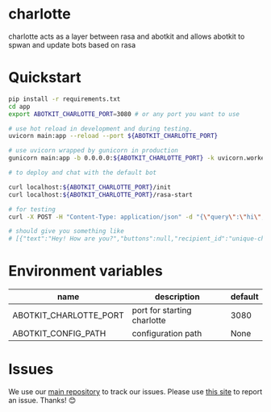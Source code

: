 # charlotte
charlotte acts as a layer between rasa and abotkit and allows abotkit to spwan and update bots based on rasa

# Quickstart

```zsh
pip install -r requirements.txt
cd app
export ABOTKIT_CHARLOTTE_PORT=3080 # or any port you want to use

# use hot reload in development and during testing.
uvicorn main:app --reload --port ${ABOTKIT_CHARLOTTE_PORT}

# use uvicorn wrapped by gunicorn in production
gunicorn main:app -b 0.0.0.0:${ABOTKIT_CHARLOTTE_PORT} -k uvicorn.workers.UvicornWorker --timeout 120 --workers=1 --log-level DEBUG

# to deploy and chat with the default bot

curl localhost:${ABOTKIT_CHARLOTTE_PORT}/init
curl localhost:${ABOTKIT_CHARLOTTE_PORT}/rasa-start

# for testing
curl -X POST -H "Content-Type: application/json" -d "{\"query\":\"hi\", \"identifier\":\"unique-char-id\"}" localhost:${ABOTKIT_CHARLOTTE_PORT}/handle       

# should give you something like
# [{"text":"Hey! How are you?","buttons":null,"recipient_id":"unique-char-id"}]

```

# Environment variables

|         name        |        description             |    default           |
|---------------------|--------------------------------|----------------------|
| ABOTKIT_CHARLOTTE_PORT | port for starting charlotte       |   3080               |
| ABOTKIT_CONFIG_PATH | configuration path  | None |

# Issues

We use our [main repository](https://github.com/abotkit/abotkit) to track our issues. Please use [this site](https://github.com/abotkit/abotkit/issues) to report an issue. Thanks! :blush:
